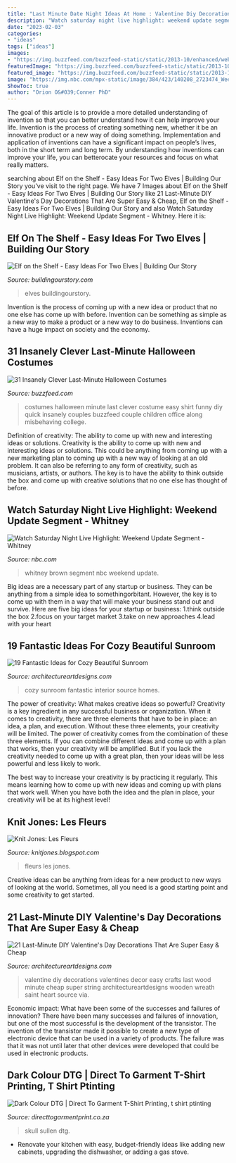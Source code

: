 ```yaml
---
title: "Last Minute Date Night Ideas At Home : Valentine Diy Decorations Valentines Decor Easy Crafts Last Wood Minute Cheap Super String Architectureartdesigns Wooden Wreath Saint Heart Source Via"
description: "Watch saturday night live highlight: weekend update segment"
date: "2023-02-03"
categories:
- "ideas"
tags: ["ideas"]
images:
- "https://img.buzzfeed.com/buzzfeed-static/static/2013-10/enhanced/webdr06/11/13/enhanced-buzz-6933-1381513965-29.jpg"
featuredImage: "https://img.buzzfeed.com/buzzfeed-static/static/2013-10/enhanced/webdr06/11/13/enhanced-buzz-6933-1381513965-29.jpg"
featured_image: "https://img.buzzfeed.com/buzzfeed-static/static/2013-10/enhanced/webdr06/11/13/enhanced-buzz-6933-1381513965-29.jpg"
image: "https://img.nbc.com/mpx-static/image/384/423/140208_2723474_Weekend_Update_Segment___Whitney_Brown_anvver_1.jpg"
ShowToc: true
author: "Orion O&#039;Conner PhD"
---
```



The goal of this article is to provide a more detailed understanding of invention so that you can better understand how it can help improve your life.
Invention is the process of creating something new, whether it be an innovative product or a new way of doing something. Implementation and application of inventions can have a significant impact on people’s lives, both in the short term and long term. By understanding how inventions can improve your life, you can betterocate your resources and focus on what really matters.

	

		
searching about Elf on the Shelf - Easy Ideas For Two Elves | Building Our Story you've visit to the right page. We have 7 Images about Elf on the Shelf - Easy Ideas For Two Elves | Building Our Story like 21 Last-Minute DIY Valentine&#039;s Day Decorations That Are Super Easy &amp; Cheap, Elf on the Shelf - Easy Ideas For Two Elves | Building Our Story and also Watch Saturday Night Live Highlight: Weekend Update Segment - Whitney. Here it is:
		
    
## Elf On The Shelf - Easy Ideas For Two Elves | Building Our Story

<img loading=lazy src="https://buildingourstory.com/wp-content/uploads/2014/12/photo12-3.jpg" onerror="this.onerror=null;this.src='https://tse1.mm.bing.net/th?id=OIP.T6WTviVNNFB4toU6TpBBnQHaJ4&amp;pid=15.1';" alt="Elf on the Shelf - Easy Ideas For Two Elves | Building Our Story">

_Source: buildingourstory.com_

>elves buildingourstory. 

	

Invention is the process of coming up with a new idea or product that no one else has come up with before. Invention can be something as simple as a new way to make a product or a new way to do business. Inventions can have a huge impact on society and the economy.

    
## 31 Insanely Clever Last-Minute Halloween Costumes

<img loading=lazy src="https://img.buzzfeed.com/buzzfeed-static/static/2013-10/enhanced/webdr06/11/13/enhanced-buzz-6933-1381513965-29.jpg" onerror="this.onerror=null;this.src='https://tse1.mm.bing.net/th?id=OIP.--wd2z-kfUUqH5IHsfGedwHaNJ&amp;pid=15.1';" alt="31 Insanely Clever Last-Minute Halloween Costumes">

_Source: buzzfeed.com_

>costumes halloween minute last clever costume easy shirt funny diy quick insanely couples buzzfeed couple children office along misbehaving college. 

	

Definition of creativity: The ability to come up with new and interesting ideas or solutions.
Creativity is the ability to come up with new and interesting ideas or solutions. This could be anything from coming up with a new marketing plan to coming up with a new way of looking at an old problem. It can also be referring to any form of creativity, such as musicians, artists, or authors. The key is to have the ability to think outside the box and come up with creative solutions that no one else has thought of before.

    
## Watch Saturday Night Live Highlight: Weekend Update Segment - Whitney

<img loading=lazy src="https://img.nbc.com/mpx-static/image/384/423/140208_2723474_Weekend_Update_Segment___Whitney_Brown_anvver_1.jpg" onerror="this.onerror=null;this.src='https://tse1.mm.bing.net/th?id=OIP.UZ7Mu8UizHOM35CjoDtvxQHaEK&amp;pid=15.1';" alt="Watch Saturday Night Live Highlight: Weekend Update Segment - Whitney">

_Source: nbc.com_

>whitney brown segment nbc weekend update. 

	

Big ideas are a necessary part of any startup or business. They can be anything from a simple idea to somethingorbitant. However, the key is to come up with them in a way that will make your business stand out and survive. Here are five big ideas for your startup or business: 1.think outside the box 2.focus on your target market 3.take on new approaches 4.lead with your heart 
    
## 19 Fantastic Ideas For Cozy Beautiful Sunroom

<img loading=lazy src="http://www.architectureartdesigns.com/wp-content/uploads/2015/04/1426.jpg" onerror="this.onerror=null;this.src='https://tse4.mm.bing.net/th?id=OIP.-xHJVX7S_uPs_E0AlB6sGwHaLI&amp;pid=15.1';" alt="19 Fantastic Ideas for Cozy Beautiful Sunroom">

_Source: architectureartdesigns.com_

>cozy sunroom fantastic interior source homes. 

	

The power of creativity: What makes creative ideas so powerful?
Creativity is a key ingredient in any successful business or organization. When it comes to creativity, there are three elements that have to be in place: an idea, a plan, and execution. Without these three elements, your creativity will be limited. 
The power of creativity comes from the combination of these three elements. If you can combine different ideas and come up with a plan that works, then your creativity will be amplified. But if you lack the creativity needed to come up with a great plan, then your ideas will be less powerful and less likely to work. 

The best way to increase your creativity is by practicing it regularly. This means learning how to come up with new ideas and coming up with plans that work well. When you have both the idea and the plan in place, your creativity will be at its highest level!

    
## Knit Jones: Les Fleurs

<img loading=lazy src="https://1.bp.blogspot.com/_X5gvFBIH7fo/TBK__dYLfKI/AAAAAAAACys/a-Io8LAWKU8/s1600/IMG_2592.JPG" onerror="this.onerror=null;this.src='https://tse2.mm.bing.net/th?id=OIP.DyKaxldZ5OQXQaR7ie-UXQHaLG&amp;pid=15.1';" alt="Knit Jones: Les Fleurs">

_Source: knitjones.blogspot.com_

>fleurs les jones. 

	

Creative ideas can be anything from ideas for a new product to new ways of looking at the world. Sometimes, all you need is a good starting point and some creativity to get started.

    
## 21 Last-Minute DIY Valentine&#039;s Day Decorations That Are Super Easy &amp; Cheap

<img loading=lazy src="http://www.architectureartdesigns.com/wp-content/uploads/2017/02/12-11.jpg" onerror="this.onerror=null;this.src='https://tse4.mm.bing.net/th?id=OIP.LvOg68bxTHnk7RJbGbgpigHaJ4&amp;pid=15.1';" alt="21 Last-Minute DIY Valentine&#039;s Day Decorations That Are Super Easy &amp; Cheap">

_Source: architectureartdesigns.com_

>valentine diy decorations valentines decor easy crafts last wood minute cheap super string architectureartdesigns wooden wreath saint heart source via. 

	

Economic impact: What have been some of the successes and failures of innovation?
There have been many successes and failures of innovation, but one of the most successful is the development of the transistor. The invention of the transistor made it possible to create a new type of electronic device that can be used in a variety of products. The failure was that it was not until later that other devices were developed that could be used in electronic products.

    
## Dark Colour DTG | Direct To Garment T-Shirt Printing, T Shirt Ptinting

<img loading=lazy src="https://directtogarmentprint.co.za/wp-content/uploads/2017/12/direct-to-garment-51-768x960.jpg" onerror="this.onerror=null;this.src='https://tse2.mm.bing.net/th?id=OIP.5Pf8y-ugcvTWwASmSqWn8QHaJQ&amp;pid=15.1';" alt="Dark Colour DTG | Direct To Garment T-Shirt Printing, t shirt ptinting">

_Source: directtogarmentprint.co.za_

>skull sullen dtg. 

	

- Renovate your kitchen with easy, budget-friendly ideas like adding new cabinets, upgrading the dishwasher, or adding a gas stove.

